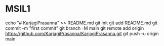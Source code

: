# MSIL1

echo "# KarjagiPrasanna" >> README.md
git init
git add README.md
git commit -m "first commit"
git branch -M main
git remote add origin https://github.com/KarjagiPrasanna/KarjagiPrasanna.git
git push -u origin main
